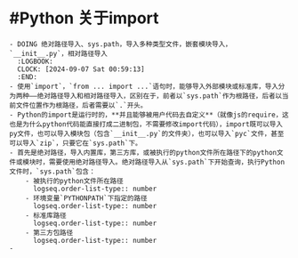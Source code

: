 # #Python 关于import
	- DOING 绝对路径导入、sys.path，导入多种类型文件，嵌套模块导入，`__init__.py`，相对路径导入
	  :LOGBOOK:
	  CLOCK: [2024-09-07 Sat 00:59:13]
	  :END:
	- 使用`import`，`from ... import ...`语句时，能够导入外部模块或标准库，导入分为两种——绝对路径导入和相对路径导入，区别在于，前者以`sys.path`作为根路径，后者以当前文件位置作为根路径，后者需要以`.`开头。
	- Python的import是运行时的，**并且能够被用户代码去自定义**（就像js的require，这也是为什么python代码能直接打成二进制包，不需要修改import代码），import既可以导入py文件，也可以导入模块包（包含`__init__.py`的文件夹），也可以导入`pyc`文件，甚至可以导入`zip`，只要它在`sys.path`下。
	- 首先是绝对路径，导入内置库，第三方库，或被执行的python文件所在路径下的python文件或模块时，需要使用绝对路径导入。绝对路径导入从`sys.path`下开始查询，执行Python文件时，`sys.path`包含：
		- 被执行的python文件所在路径
		  logseq.order-list-type:: number
		- 环境变量`PYTHONPATH`下指定的路径
		  logseq.order-list-type:: number
		- 标准库路径
		  logseq.order-list-type:: number
		- 第三方包路径
		  logseq.order-list-type:: number
	-